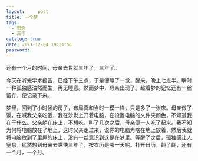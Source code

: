```yaml
---
layout:     post
title: 一个梦
tags:
  - 思念
  - 三年
catalog: true
date: 2021-12-04 19:31:51
password:
---
```


还有一个月的时间，母亲去世就三年了，三年了。

<!--more-->

今天在听完学术报告，已经下午三点，于是便睡了一觉，醒来，晚上七点半。瞬时一种孤独感油然而生，再无睡意。然而梦中，母亲出现了。趁着梦的记忆还有一丝留存，便记录下来。

梦里，回到了小时候的房子，布局真和当时一模一样，只是多了一张床。母亲做了饭，在喊我父亲吃饭，我在沙发上开着电脑，在设置电脑的文件夹颜色，不知道我在干什么。父亲躺在床上，不想吃，叫了几次之后，母亲便一人吃了起来。我不知为何将电脑放在了地上，这时父亲走过来，说你的电脑为啥在地上放着，然后我就将电脑放到了里屋的床上，没有一丝意识到这是在梦里。等醒了之后，孤独感让人窒息，猛然想到母亲去世快三年了，按农历是哪一天呢。打开日历，翻了翻，还有一个月，一个月。

